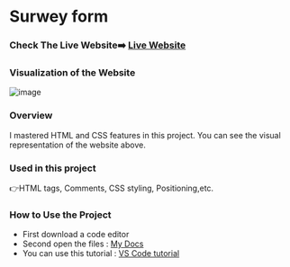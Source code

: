 # Surwey form

### Check The Live Website➡️ [Live Website](https://sekunev.github.io/Projects/03_Surwey_form)

### Visualization of the Website
![image](https://user-images.githubusercontent.com/101554737/184587683-eeeb960c-d3d0-4fe7-b0db-6daea6aa3515.png)

### Overview
I mastered HTML and CSS features in this project. You can see the visual representation of the website above.

### Used in this project
👉HTML tags, Comments, CSS styling, Positioning,etc.

### How to Use the Project
+ First download a code editor
+ Second open the files : [My Docs](https://github.com/Sekunev/Projects/tree/main/01_Intersections_Sözleşme(Form))
+ You can use this tutorial : [VS Code tutorial](https://www.youtube.com/watch?v=fJEbVCrEMSE)




